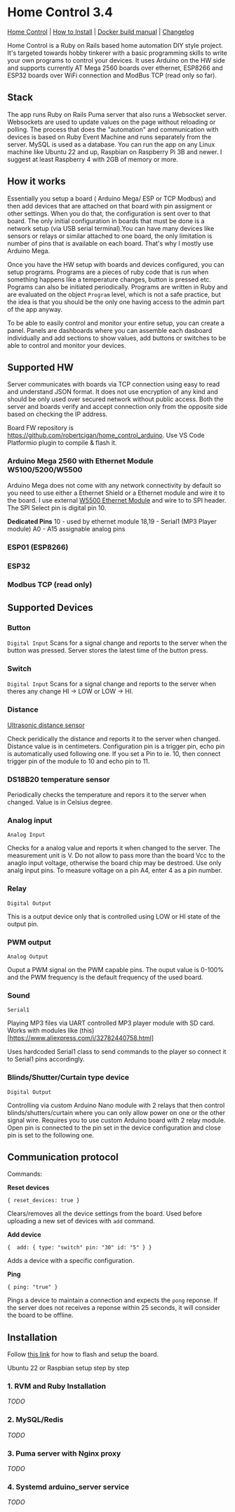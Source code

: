 # Home Control 3.4

[Home Control](README.md) | [How to Install](INSTALL.md) | [Docker build manual](BUILD.md) | [Changelog](CHANGELOG.md)

Home Control is a Ruby on Rails based home automation DIY style project. It's targeted towards hobby tinkerer with a basic programming skills to write your own programs to control your devices. It uses Arduino on the HW side and supports currently AT Mega 2560 boards over ethernet,  ESP8266 and ESP32 boards over WiFi connection and ModBus TCP (read only so far).

## Stack

The app runs Ruby on Rails Puma server that also runs a Websocket server. Websockets are used to update values on the page without reloading or polling.
The process that does the "automation" and communication with devices is based on Ruby Event Machine and runs separately from the server. MySQL is used as a database. You can run the app on any Linux machine like Ubuntu 22 and up, Raspbian on Raspberry Pi 3B and newer. I suggest at least Raspberry 4 with 2GB of memory or more.

## How it works

Essentially you setup a board ( Arduino Mega/ ESP or TCP Modbus) and then add devices that are attached on that board with pin assigment or other settings. When you do that, the configuration is sent over to that board. The only initial configuration in boards that must be done is a network setup (via USB serial terminal).You can have many devices like sensors or relays or similar attached to one board, the only limitation is number of pins that is available on each board. That's why I mostly use Arduino Mega. 

Once you have the HW setup with boards and devices configured, you can setup programs. Programs are a pieces of ruby code that is run when something happens like a temperature changes, button is pressed etc. Pograms can also be initiated periodically. Programs are written in Ruby and are evaluated on the object `Program` level, which is not a safe practice, but the idea is that you should be the only one having access to the admin part of the app anyway.

To be able to easily control and monitor your entire setup, you can create a panel. Panels are dashboards where you can assemble each dasboard individually and add sections to show values, add buttons or switches to be able to control and monitor your devices.

## Supported HW

Server communicates with boards via TCP connection using easy to read and understand JSON format. It does not use encryption of any kind and should be only used over secured network without public access. Both the server and boards verify and accept connection only from the opposite side based on checking the IP address.

Board FW repository is https://github.com/robertcigan/home_control_arduino. Use VS Code Platformio plugin to compile & flash it.

### Arduino Mega 2560 with Ethernet Module W5100/5200/W5500

Arduino Mega does not come with any network connectivity by default so you need to use either a Ethernet Shield or a Ethernet module and wire it to the board. I use external [W5500 Ethernet Module](https://www.google.com/search?q=W5500+Ethernet+Network+Module&oq=W5500+Ethernet+Network+Module&gs_lcrp=EgZjaHJvbWUyCwgAEEUYExg5GIAEMgoIARAAGBMYFhgeMgoIAhAAGIAEGKIEMgoIAxAAGIAEGKIEMgoIBBAAGIAEGKIEMgoIBRAAGIAEGKIEMgYIBhBFGD3SAQczMTdqMGo0qAIAsAIB&sourceid=chrome&ie=UTF-8) and wire to to SPI header. The SPI Select pin is digital pin 10. 

__Dedicated Pins__
10 - used by ethernet module
18,19 - Serial1 (MP3 Player module)
A0 - A15 assignable analog pins

### ESP01 (ESP8266)

### ESP32

### Modbus TCP (read only)

## Supported Devices

### Button

`Digital Input` 
Scans for a signal change and reports to the server when the button was pressed. Server stores the latest time of the button press. 

### Switch

`Digital Input`
Scans for a signal change and reports to the server when theres any change HI -> LOW or LOW -> HI. 

### Distance
[Ultrasonic distance sensor](https://projecthub.arduino.cc/Isaac100/getting-started-with-the-hc-sr04-ultrasonic-sensor-7cabe1) 

Check peridically the distance and reports it to the server when changed. Distance value is in centimeters. Configuration pin is a trigger pin, echo pin is automatically used following one. If you set a Pin to ie. 10, then connect trigger pin  of the module to 10 and echo pin to 11. 

### DS18B20 temperature sensor

Periodically checks the temperature and repors it to the server when changed. Value is in Celsius degree.

### Analog input
`Analog Input`

Checks for a analog value and reports it when changed to the server. The measurement unit is V. Do not allow to pass more than the board Vcc to the anaglo input voltage, otherwise the board chip may be destroed. Use only analg input pins. To measure voltage on a pin A4, enter 4 as a pin number. 

### Relay
`Digital Output`

This is a output device only that is controlled using LOW or HI state of the output pin. 

### PWM output
`Analog Output`

Ouput a PWM signal on the PWM capable pins. The ouput value is 0-100% and the PWM frequency is the default frequency of the used board.

### Sound
`Serial1`

Playing MP3 files via UART controlled MP3 player module with SD card. Works with modules like (this)[https://www.aliexpress.com/i/32782440758.html]

Uses hardcoded Serial1 class to send commands to the player so connect it to Serial1 pins accordingly.

### Blinds/Shutter/Curtain type device
`Digital Output`

Controlling via custom Arduino Nano module with 2 relays that then control blinds/shutters/curtain where you can only allow power on one or the other signal wire. Requires you to use custom Arduino board with 2 relay module. Open pin is connected to the pin set in the device configuration and close pin is set to the following one. 

## Communication protocol

Commands:

__Reset devices__

`{ reset_devices: true }`

Clears/removes all the device settings from the board. Used before uploading a new set of devices with `add` command.

__Add device__

`{ 
  add:
  {
    type: "switch"
    pin: "30"
    id: "5"
  }
}`

Adds a device with a specific configuration. 

__Ping__

`{ ping: "true" }`

Pings a device to maintain a connection and expects the `pong` reponse. If the server does not receives a reponse within 25 seconds, it will consider the board to be offline.

## Installation

Follow [this link](/robertcigan/home_control_arduino) for how to flash and setup the board.

Ubuntu 22 or Raspbian setup step by step

### 1. RVM and Ruby Installation
_TODO_

### 2. MySQL/Redis
_TODO_

### 3. Puma server with Nginx proxy
_TODO_

### 4. Systemd arduino_server service
_TODO_

